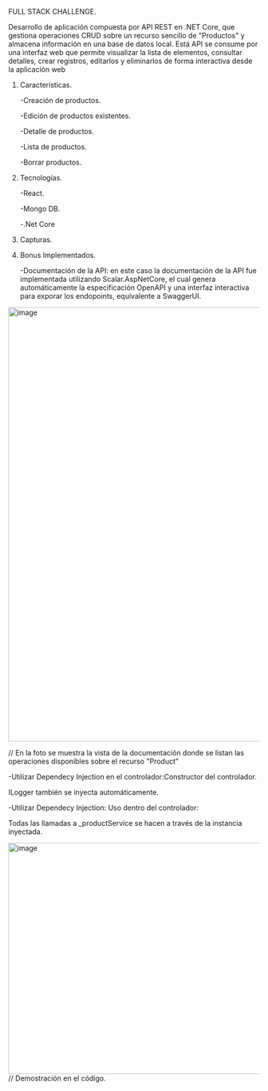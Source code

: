 FULL STACK CHALLENGE.

Desarrollo de aplicación compuesta por API REST en .NET Core, que gestiona 
operaciones CRUD sobre un recurso sencillo de "Productos" y almacena información
en una base de datos local.
Está API se consume por una interfaz web que permite visualizar la lista de elementos,
consultar detalles, crear registros, editarlos y eliminarlos de forma interactiva desde
la aplicación web

1. Características.
   
   -Creación de productos.
   
   -Edición de productos existentes.
   
   -Detalle de productos.
   
   -Lista de productos.
   
   -Borrar productos.
   
3. Tecnologías.

   -React.
   
   -Mongo DB.
   
   -.Net Core
   
5. Capturas.
6. Bonus Implementados.

   -Documentación de la API: en este caso la documentación de la API fue implementada utilizando
   Scalar.AspNetCore, el cual genera automáticamente la especificación OpenAPI y una interfaz
   interactiva para exporar los endopoints, equivalente a SwaggerUI.

<img width="1908" height="870" alt="image" src="https://github.com/user-attachments/assets/55d27d5d-ec2e-4e5d-b92e-67f99af71610" />

// En la foto se muestra la vista de la documentación donde se listan las operaciones disponibles sobre el recurso "Product"



  -Utilizar Dependecy Injection en el controlador:Constructor del controlador. 
  
  ILogger<ProductController> también se inyecta automáticamente.

   -Utilizar Dependecy Injection: Uso dentro del controlador: 

   Todas las llamadas a _productService se hacen a través de la instancia inyectada.

  <img width="1210" height="463" alt="image" src="https://github.com/user-attachments/assets/57a7b9ce-0aa6-41be-9a1f-d346f15ec8f5" />
  // Demostración en el código. 


  
  
  

